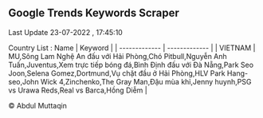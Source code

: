 

## Google Trends Keywords Scraper 
 
Last Update 23-07-2022 , 17:45:10

Country List :
 Name  | Keyword |
| ------------- | ------------- |
| VIETNAM | MU,Sông Lam Nghệ An đấu với Hải Phòng,Chó Pitbull,Nguyễn Anh Tuấn,Juventus,Xem trực tiếp bóng đá,Bình Định đấu với Đà Nẵng,Park Seo Joon,Selena Gomez,Dortmund,Vụ chặt đầu ở Hải Phòng,HLV Park Hang-seo,John Wick 4,Zinchenko,The Gray Man,Đậu mùa khỉ,Jenny huynh,PSG vs Urawa Reds,Real vs Barca,Hồng Diễm |



© Abdul Muttaqin 

